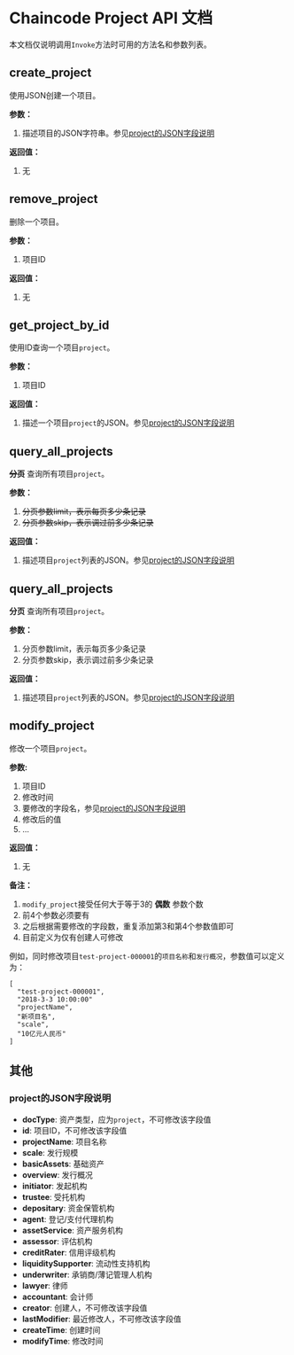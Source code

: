 # Chaincode Project API 文档

本文档仅说明调用``Invoke``方法时可用的方法名和参数列表。

## create_project

使用JSON创建一个项目。

**参数：**
1. 描述项目的JSON字符串。参见[project的JSON字段说明](#project的json字段说明)

**返回值：**
1. 无

## remove_project

删除一个项目。

**参数：**
1. 项目ID

**返回值：**
1. 无

## get_project_by_id

使用ID查询一个项目``project``。

**参数：**
1. 项目ID

**返回值：**
1. 描述一个项目``project``的JSON。参见[project的JSON字段说明](#project的json字段说明)

## query_all_projects

~~**分页**~~ 查询所有项目``project``。

**参数：**
1. ~~分页参数limit，表示每页多少条记录~~
2. ~~分页参数skip，表示调过前多少条记录~~

**返回值：**
1. 描述项目``project``列表的JSON。参见[project的JSON字段说明](#project的json字段说明)

## query_all_projects

**分页** 查询所有项目``project``。

**参数：**
1. 分页参数limit，表示每页多少条记录
2. 分页参数skip，表示调过前多少条记录

**返回值：**
1. 描述项目``project``列表的JSON。参见[project的JSON字段说明](#project的json字段说明)

## modify_project

修改一个项目``project``。

**参数:**
1. 项目ID
2. 修改时间
3. 要修改的字段名，参见[project的JSON字段说明](#project的json字段说明)
4. 修改后的值
5. ...

**返回值：**
1. 无

**备注：**

1. ``modify_project``接受任何大于等于3的 **偶数** 参数个数
2. 前4个参数必须要有
3. 之后根据需要修改的字段数，重复添加第3和第4个参数值即可
4. 目前定义为仅有创建人可修改

例如，同时修改项目``test-project-000001``的``项目名称``和``发行概况``，参数值可以定义为：

````
[
  "test-project-000001",
  "2018-3-3 10:00:00"
  "projectName",
  "新项目名",
  "scale",
  "10亿元人民币"
]
````

## 其他

### project的JSON字段说明

- **docType**: 资产类型，应为``project``，不可修改该字段值
- **id**: 项目ID，不可修改该字段值
- **projectName**: 项目名称
- **scale**: 发行规模
- **basicAssets**: 基础资产
- **overview**: 发行概况
- **initiator**: 发起机构
- **trustee**: 受托机构
- **depositary**: 资金保管机构
- **agent**: 登记/支付代理机构
- **assetService**: 资产服务机构
- **assessor**: 评估机构
- **creditRater**: 信用评级机构
- **liquiditySupporter**: 流动性支持机构
- **underwriter**: 承销商/薄记管理人机构
- **lawyer**: 律师
- **accountant**: 会计师
- **creator**: 创建人，不可修改该字段值
- **lastModifier**: 最近修改人，不可修改该字段值
- **createTime**: 创建时间
- **modifyTime**: 修改时间
